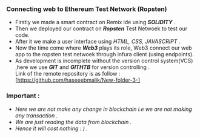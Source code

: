 ### Connecting web to Ethereum Test Network (Ropsten)

 - Firstly we made a smart contract on Remix ide using ***SOLIDITY*** .
 - Then we deployed our contract on ***Ropsten*** Test Netwoek to test our code.
 - After it we make a user interface using *HTML, CSS, JAVASCRIPT* .
 - Now the time come where ***Web3*** plays its role, Web3 connect our web app to the ropsten test netwoek through infura client (using endpoints).
 - As development is incomplete without the version control system(VCS) ,here we use ***GIT*** and ***GITHTB*** for version controlling .    
   Link of the remote repository is as follow : [https://github.com/haseeebmalik/New-folder-3-] 
   
 ### Important :
  - *Here we are not make any change in blockchain i.e we are not making any transaction .*
  - *We are just reading the data from blockchain .*
  - *Hence it will cost nothing : )  .*
